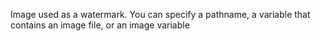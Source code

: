 Image used as a watermark. You can specify a pathname, a variable that contains an image file, or an image variable
